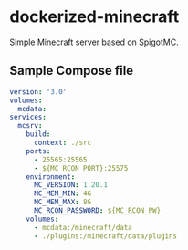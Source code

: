 # dockerized-minecraft
Simple Minecraft server based on SpigotMC. 

## Sample Compose file
```yaml
version: '3.0'
volumes:
  mcdata:
services: 
  mcsrv:
    build:
      context: ./src
    ports:
      - 25565:25565
      - ${MC_RCON_PORT}:25575
    environment:
      MC_VERSION: 1.20.1
      MC_MEM_MIN: 4G
      MC_MEM_MAX: 8G
      MC_RCON_PASSWORD: ${MC_RCON_PW}
    volumes:
      - mcdata:/minecraft/data
      - ./plugins:/minecraft/data/plugins
```
